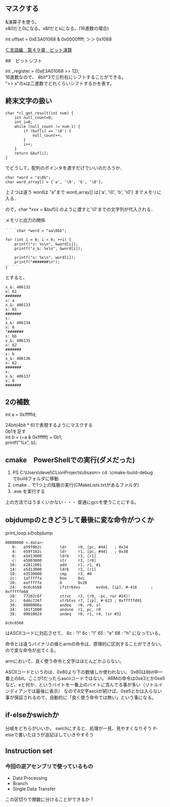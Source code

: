 ## マスクする

&演算子を使う。  
x&0だと0になる。x&fだとxになる。(16進数の場合)


int offset = 0xE3A01068 & 0x0000ffff;
＞＞ 0x1068

[Ｃ言語編　第４９章　ビット演算](https://programming-place.net/ProgrammingPlacePlus/c/049.html)

##　ビットシフト

int _register = (0xE3A01068 >> 12);  
16進数なので、 4bit*3で三桁右にシフトすることができる。  
">> x"のxは二進数でどれくらいシフトするかを表す。


## 終末文字の扱い
```
char *cl_get_result(int num) {
    int null_count=0;
    int i=0;
    while (null_count != num-1) {
        if (buf[i] == '\0') {
            null_count++;
        }
        i++;
    }
    return &buf[i];
}

```
でどうして，配列のポインタを渡すだけでいいのだろうか．
```
char *word = "a\0b";
char word_array[] = {'a', '\0', 'b', '\0'};
```
上２つは違う
wordは "a"まで
word_array[] は{'a', '\0', 'b', '\0'}
までメモリに入る．

ので，char *xxx = &buf[i]
のように渡すと'\0'までの文字列が代入される．

メモリと出力の関係

    ｀｀｀char *word = "aa\0bb";

    for (int i = 0; i < 6; ++i) {
        printf("s: %s\n", &word[i]);
        printf("x_&: %x\n", &word[i]);

        printf("x: %x\n", word[i]);
        printf("#######\n");
    }｀｀｀
とすると、
```s: aa
x_&: 406132
x: 61
#######
s: a
x_&: 406133
x: 61
#######
s:
x_&: 406134
x: 0
"#######
s: bb
x_&: 406135
x: 62
#######
s: b
x_&: 406136
x: 62
#######
s:
x_&: 406137
x: 0
#######
```

## 2の補数
int a = 0xfffffd;  

24bit(4bit * 6)で表現するようにマスクする  
0b1を足す  
int b = (~a & 0xffffff) + 0b1;  
printf("%x", b);  


## cmake　PowerShellでの実行(ダメだった)

1. PS C:\Users\devel\CLionProjects\disasm> cd .\cmake-build-debug\
でbuildフォルダに移動
2. cmake ..
で1つ上の階層の実行(CMakeLists.txtがあるファルダ)
3. .exe
を実行する

上の方法ではうまくいかない・・・
普通にgccを使うことにする。

## objdumpのときどうして最後に変な命令がつくか


print_loop.sのobjdump
```
00000000 <.data>:
   0:   e59f002c        ldr     r0, [pc, #44]   ; 0x34
   4:   e59f102c        ldr     r1, [pc, #44]   ; 0x38
   8:   e5d13000        ldrb    r3, [r1]
   c:   e5803000        str     r3, [r0]
  10:   e2811001        add     r1, r1, #1
  14:   e5d13000        ldrb    r3, [r1]
  18:   e3530000        cmp     r3, #0
  1c:   1afffffa        bne     0xc
  20:   eafffffe        b       0x20
  24:   6c6c6568        cfstr64vs       mvdx6, [ip], #-416      ; 0xfffffe60
  28:   77202c6f        strvc   r2, [r0, -pc, ror #24]!
  2c:   646c726f        strbtvs r7, [ip], #-623 ; 0xfffffd91
  30:   0000000a        andeq   r0, r0, sl
  34:   101f1000        andsne  r1, pc, r0
  38:   00010024        andeq   r0, r1, r4, lsr #32
```

```6c6c6568```

はASCIIコードに対応させて、
6c : "l"
6c : "l"
65 : "e"
68 : "h"
になっている。

命令とは違うバイナリの値とarmの命令は、原理的に区別することができない。
ので変な命令が出てくる。

armにおいて、良く使う命令と文字はほとんどかぶらない。

ASCIIコードというのは、0x80より下の数値しか使われない。
0x80は8bit中一番上のbit。ここが1だったらasciiコードではない。
ARMの命令は0xe3とか0xe5など、eと何か、というバイトを一番上のバイトに含んでる事が多い（リトルインディアンでは最後に表示）
なので4文字asciiが続けば、0xe5とかは入らない事が保証されるので、自動的に「良く使う命令では無い」という事になる。

## if-elseかswichか
分岐をどちらがいいか。
swichにすると、処理が一見、見やすくなりそう
if-elseで書いたほうが追記はしていきやすそう

## Instruction set

### 今回の逆アセンブリで使っているもの

- Data Processing
- Branch
- Single Data Transfer

この区切りで関数に分けることができるか？
